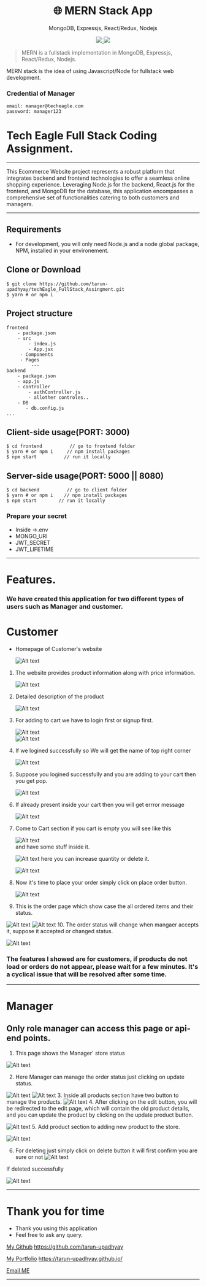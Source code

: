 <h1 align="center">
🌐 MERN Stack App
</h1>
<p align="center">
MongoDB, Expressjs, React/Redux, Nodejs
</p>

<p align="center">
   <a href="https://github.com/amazingandyyy/mern/blob/master/LICENSE">
      <img src="https://img.shields.io/badge/License-MIT-green.svg" />
   </a>
   <a href="https://circleci.com/gh/amazingandyyy/mern">
      <img src="https://circleci.com/gh/amazingandyyy/mern.svg?style=svg" />
   </a>
</p>

> MERN is a fullstack implementation in MongoDB, Expressjs, React/Redux, Nodejs.

MERN stack is the idea of using Javascript/Node for fullstack web development.
### Credential of Manager 
```
email: manager@techeagle.com
password: manager123
```
# Tech Eagle Full Stack Coding Assignment.

---

This Ecommerce Website project represents a robust platform that integrates backend and frontend technologies to offer a seamless online shopping experience. Leveraging Node.js for the backend, React.js for the frontend, and MongoDB for the database, this application encompasses a comprehensive set of functionalities catering to both customers and managers.

---

## Requirements

- For development, you will only need Node.js and a node global package, NPM, installed in your environement.

## Clone or Download

```terminal
$ git clone https://github.com/tarun-upadhyay/techEagle_FullStack_Assingment.git
$ yarn # or npm i
```

## Project structure

```terminal
frontend
    - package.json
    - src
        - index.js
        - App.jsx
     - Components
     - Pages
         ---
backend
    - package.json
    - app.js
    - controller
        - authController.js
        - allother controles..
    - DB
       - db.config.js
...
```

## Client-side usage(PORT: 3000)

```terminal
$ cd frontend          // go to frontend folder
$ yarn # or npm i     // npm install packages
$ npm start          // run it locally
```

## Server-side usage(PORT: 5000 || 8080)

```
$ cd backend          // go to client folder
$ yarn # or npm i    // npm install packages
$ npm start        // run it locally
```

### Prepare your secret

- Inside ->.env
- MONGO_URI
- JWT_SECRET
- JWT_LIFETIME

---

# Features.

### We have created this application for two different types of users such as Manager and customer.

# Customer

- Homepage of Customer's website

  ![Alt text](./zImage/image-5.png)

1. The website provides product information along with price information.

   ![Alt text](./zImage/image.png)

2. Detailed description of the product

   ![Alt text](./zImage/image-1.png)

3. For adding to cart we have to login first or signup first.

   ![Alt text](./zImage/image-2.png)  
   ![Alt text](./zImage/image-3.png)

4. If we logined successfully so We will get the name of top right corner

   ![Alt text](./zImage/image-4.png)

5. Suppose you logined successfully and you are adding to your cart then you get pop.

   ![Alt text](./zImage/image-6.png)

6. If already present inside your cart then you will get errror message

   ![Alt text](./zImage/image-7.png)

7. Come to Cart section if you cart is empty you will see like this

   ![Alt text](./zImage/image-8.png)  
   and have some stuff inside it.

   ![Alt text](./zImage/image-9.png)
   here you can increase quantity or delete it.

   ![Alt text](./zImage/image-10.png)

8. Now it's time to place your order simply click on place order button.

   ![Alt text](./zImage/image-11.png)

9. This is the order page which show case the all ordered items and their status.

![Alt text](./zImage/image-12.png)
![Alt text](./zImage/image-14.png) 10. The order status will change when mangaer accepts it, suppose it accepted or changed status.

![Alt text](./zImage/image-15.png)

### The features I showed are for customers, if products do not load or orders do not appear, please wait for a few minutes. It's a cyclical issue that will be resolved after some time.

---

# Manager

## Only role manager can access this page or api-end points.

1. This page shows the Manager' store status

![Alt text](./yImage/image.png)

2.  Here Manager can manage the order status just clicking on update status.

![Alt text](./yImage/image-1.png)
![Alt text](./yImage/image-2.png) 3. Inside all products section have two button to manage the products.
![Alt text](./yImage/image-3.png) 4. After clicking on the edit button, you will be redirected to the edit page, which will contain the old product details, and you can update the product by clicking on the update product button.

![Alt text](./yImage/image-4.png) 5. Add product section to adding new product to the store.

![Alt text](./yImage/image-5.png)

6. For deleting just simply click on delete button it will first confirm you are sure or not
   ![Alt text](./yImage/image-6.png)

If deleted successfully

![Alt text](./yImage/image-7.png)

---
# Thank you for time 
-   Thank you using this application
-   Feel free to ask any query.

[My Github](https://github.com/tarun-upadhyay)
https://github.com/tarun-upadhyay

[My Portfolio](https://tarun-upadhyay.github.io/)
https://tarun-upadhyay.github.io/

[Email ME](mailto:tarunu88@gmail.com)

---